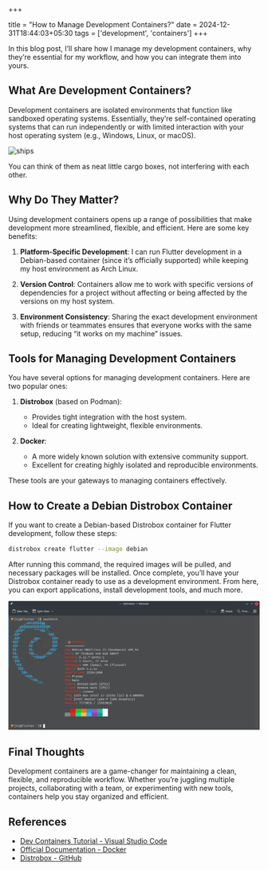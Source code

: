 +++

title = "How to Manage Development Containers?"
date = 2024-12-31T18:44:03+05:30
tags = ['development', 'containers']
+++

In this blog post, I’ll share how I manage my development containers, why they’re essential for my workflow, and how you can integrate them into yours.

## What Are Development Containers?

Development containers are isolated environments that function like sandboxed operating systems. Essentially, they’re self-contained operating systems that can run independently or with limited interaction with your host operating system (e.g., Windows, Linux, or macOS).

![ships](https://upload.wikimedia.org/wikipedia/commons/f/f6/LMS_freight_containers_on_lorry_and_rail_wagon_%28CJ_Allen%2C_Steel_Highway%2C_1928%29.jpg)

You can think of them as neat little cargo boxes, not interfering with each other.

## Why Do They Matter?

Using development containers opens up a range of possibilities that make development more streamlined, flexible, and efficient. Here are some key benefits:

1. **Platform-Specific Development**: I can run Flutter development in a Debian-based container (since it’s officially supported) while keeping my host environment as Arch Linux.

2. **Version Control**: Containers allow me to work with specific versions of dependencies for a project without affecting or being affected by the versions on my host system.

3. **Environment Consistency**: Sharing the exact development environment with friends or teammates ensures that everyone works with the same setup, reducing “it works on my machine” issues.

## Tools for Managing Development Containers

You have several options for managing development containers. Here are two popular ones:

1. **Distrobox** (based on Podman):
   - Provides tight integration with the host system.
   - Ideal for creating lightweight, flexible environments.

2. **Docker**:
   - A more widely known solution with extensive community support.
   - Excellent for creating highly isolated and reproducible environments.

These tools are your gateways to managing containers effectively.

## How to Create a Debian Distrobox Container

If you want to create a Debian-based Distrobox container for Flutter development, follow these steps:

```bash
distrobox create flutter --image debian
```

After running this command, the required images will be pulled, and necessary packages will be installed. Once complete, you’ll have your Distrobox container ready to use as a development environment. From here, you can export applications, install development tools, and much more.

![neofetch](./neofetch-flutter.webp)

## Final Thoughts

Development containers are a game-changer for maintaining a clean, flexible, and reproducible workflow. Whether you’re juggling multiple projects, collaborating with a team, or experimenting with new tools, containers help you stay organized and efficient.

## References

- [Dev Containers Tutorial - Visual Studio Code](https://code.visualstudio.com/docs/devcontainers)
- [Official Documentation - Docker](https://docs.docker.com/)
- [Distrobox - GitHub](https://github.com/89luca89/distrobox)